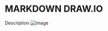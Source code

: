 MARKDOWN DRAW.IO
=========
Description
![image](/Users/tryskall/Desktop/aa-projects/Capstone-Project/sketch.drawio.svg)
